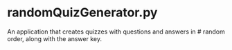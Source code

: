 # randomQuizGenerator.py
An application that creates quizzes with questions and answers in # random order, along with the answer key.
